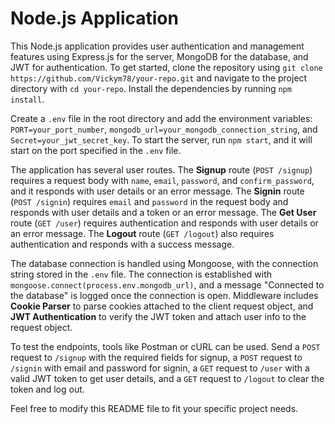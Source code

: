 # Node.js Application

This Node.js application provides user authentication and management features using Express.js for the server, MongoDB for the database, and JWT for authentication. To get started, clone the repository using `git clone https://github.com/Vickym78/your-repo.git` and navigate to the project directory with `cd your-repo`. Install the dependencies by running `npm install`. 

Create a `.env` file in the root directory and add the environment variables: `PORT=your_port_number`, `mongodb_url=your_mongodb_connection_string`, and `Secret=your_jwt_secret_key`. To start the server, run `npm start`, and it will start on the port specified in the `.env` file. 

The application has several user routes. The **Signup** route (`POST /signup`) requires a request body with `name`, `email`, `password`, and `confirm_password`, and it responds with user details or an error message. The **Signin** route (`POST /signin`) requires `email` and `password` in the request body and responds with user details and a token or an error message. The **Get User** route (`GET /user`) requires authentication and responds with user details or an error message. The **Logout** route (`GET /logout`) also requires authentication and responds with a success message.

The database connection is handled using Mongoose, with the connection string stored in the `.env` file. The connection is established with `mongoose.connect(process.env.mongodb_url)`, and a message "Connected to the database" is logged once the connection is open. Middleware includes **Cookie Parser** to parse cookies attached to the client request object, and **JWT Authentication** to verify the JWT token and attach user info to the request object. 

To test the endpoints, tools like Postman or cURL can be used. Send a `POST` request to `/signup` with the required fields for signup, a `POST` request to `/signin` with email and password for signin, a `GET` request to `/user` with a valid JWT token to get user details, and a `GET` request to `/logout` to clear the token and log out.

Feel free to modify this README file to fit your specific project needs.
